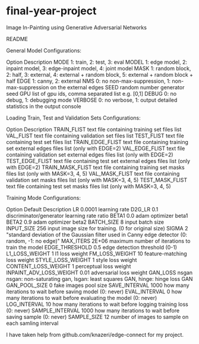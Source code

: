 # final-year-project
Image In-Painting using Generative Adversarial Networks

README

General Model Configurations:

Option	Description
MODE	1: train, 2: test, 3: eval
MODEL	1: edge model, 2: inpaint model, 3: edge-inpaint model, 4: joint model
MASK	1: random block, 2: half, 3: external, 4: external + random block, 5: external + random block + half
EDGE	1: canny, 2: external
NMS	0: no non-max-suppression, 1: non-max-suppression on the external edges
SEED	random number generator seed
GPU	list of gpu ids, comma separated list e.g. [0,1]
DEBUG	0: no debug, 1: debugging mode
VERBOSE	0: no verbose, 1: output detailed statistics in the output console

Loading Train, Test and Validation Sets Configurations:

Option	Description
TRAIN_FLIST	text file containing training set files list
VAL_FLIST	text file containing validation set files list
TEST_FLIST	text file containing test set files list
TRAIN_EDGE_FLIST	text file containing training set external edges files list (only with EDGE=2)
VAL_EDGE_FLIST	text file containing validation set external edges files list (only with EDGE=2)
TEST_EDGE_FLIST	text file containing test set external edges files list (only with EDGE=2)
TRAIN_MASK_FLIST	text file containing training set masks files list (only with MASK=3, 4, 5)
VAL_MASK_FLIST	text file containing validation set masks files list (only with MASK=3, 4, 5)
TEST_MASK_FLIST	text file containing test set masks files list (only with MASK=3, 4, 5)

Training Mode Configurations:

Option	Default	Description
LR	0.0001	learning rate
D2G_LR	0.1	discriminator/generator learning rate ratio
BETA1	0.0	adam optimizer beta1
BETA2	0.9	adam optimizer beta2
BATCH_SIZE	8	input batch size
INPUT_SIZE	256	input image size for training. (0 for original size)
SIGMA	2	"standard deviation of the Gaussian filter used in Canny edge detector
(0: random, -1: no edge)"
MAX_ITERS	2E+06	maximum number of iterations to train the model
EDGE_THRESHOLD	0.5	edge detection threshold (0-1)
L1_LOSS_WEIGHT	1	l1 loss weight
FM_LOSS_WEIGHT	10	feature-matching loss weight
STYLE_LOSS_WEIGHT	1	style loss weight
CONTENT_LOSS_WEIGHT	1	perceptual loss weight
INPAINT_ADV_LOSS_WEIGHT	0.01	adversarial loss weight
GAN_LOSS	nsgan	nsgan: non-saturating gan, lsgan: least squares GAN, hinge: hinge loss GAN
GAN_POOL_SIZE	0	fake images pool size
SAVE_INTERVAL	1000	how many iterations to wait before saving model (0: never)
EVAL_INTERVAL	0	how many iterations to wait before evaluating the model (0: never)
LOG_INTERVAL	10	how many iterations to wait before logging training loss (0: never)
SAMPLE_INTERVAL	1000	how many iterations to wait before saving sample (0: never)
SAMPLE_SIZE	12	number of images to sample on each samling interval

I have taken help from github.com/knazeri/edge-connect for my project.
